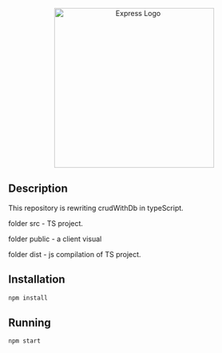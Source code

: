 <p align="center">
  <a href="https://expressjs.com/" target="blank"><img src="http://wanago.io/express.png" width="320" alt="Express Logo" /></a>
</p>

## Description

This repository is rewriting crudWithDb in typeScript.

folder src - TS project.

folder public - a client visual

folder dist - js compilation of TS project.


## Installation

```bash
npm install
```

## Running

```bash
npm start
```

